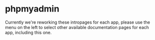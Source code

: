 # phpmyadmin

Currently we're reworking these intropages for each app, please use the menu on the left to select other available documentation pages for each app, including this one.
